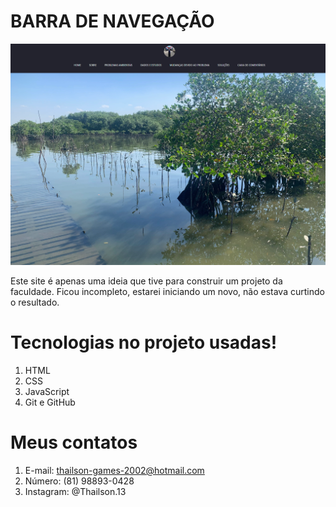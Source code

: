 # BARRA DE NAVEGAÇÃO

![preview](./.github/preview.png)

Este site é apenas uma ideia que tive para construir um
projeto da faculdade. Ficou incompleto, estarei iniciando um novo,
não estava curtindo o resultado. 

# Tecnologias no projeto usadas!

1. HTML
2. CSS
3. JavaScript
4. Git e GitHub

# Meus contatos
1. E-mail: thailson-games-2002@hotmail.com
2. Número: (81) 98893-0428
3. Instagram: @Thailson.13